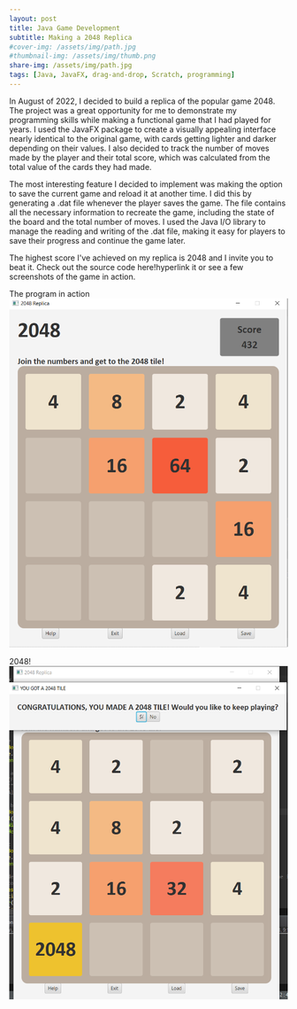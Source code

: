 ```yaml
---
layout: post
title: Java Game Development
subtitle: Making a 2048 Replica
#cover-img: /assets/img/path.jpg
#thumbnail-img: /assets/img/thumb.png
share-img: /assets/img/path.jpg
tags: [Java, JavaFX, drag-and-drop, Scratch, programming]
---
```


In August of 2022, I decided to build a replica of the popular game 2048. The project was a great opportunity for me to demonstrate
my programming skills while making a functional game that I had played for years. I used the JavaFX package to create a visually
appealing interface nearly identical to the original game, with cards getting lighter and darker depending on their values. I also
decided to track the number of moves made by the player and their total score, which was calculated from the total value of the cards
they had made.

The most interesting feature I decided to implement was making the option to save the current game and reload it at another time. I did
this by generating a .dat file whenever the player saves the game. The file contains all the necessary information to recreate the game,
including the state of the board and the total number of moves. I used the Java I/O library to manage the reading and writing of the .dat
file, making it easy for players to save their progress and continue the game later. 

The highest score I've achieved on my replica is 2048 and I invite you to beat it. Check out the source code here!hyperlink it or see a few
screenshots of the game in action.



The program in action
![programInAction](/assets/img/snip1.PNG)




2048!
![2048SuccessScreen](/assets/img/withLabel.PNG)

